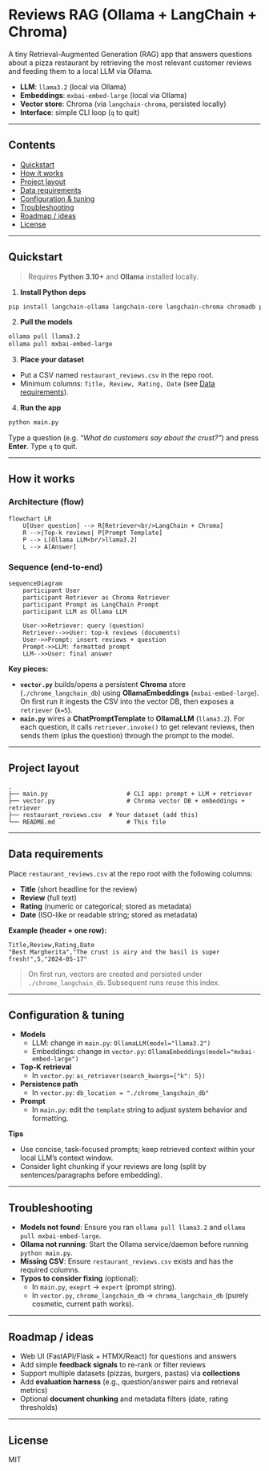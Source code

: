 # Reviews RAG (Ollama + LangChain + Chroma)

A tiny Retrieval-Augmented Generation (RAG) app that answers questions about a pizza restaurant by retrieving the most relevant customer reviews and feeding them to a local LLM via Ollama.

- **LLM**: `llama3.2` (local via Ollama)
- **Embeddings**: `mxbai-embed-large` (local via Ollama)
- **Vector store**: Chroma (via `langchain-chroma`, persisted locally)
- **Interface**: simple CLI loop (`q` to quit)

---

## Contents

- [Quickstart](#quickstart)
- [How it works](#how-it-works)
- [Project layout](#project-layout)
- [Data requirements](#data-requirements)
- [Configuration & tuning](#configuration--tuning)
- [Troubleshooting](#troubleshooting)
- [Roadmap / ideas](#roadmap--ideas)
- [License](#license)

---

## Quickstart

> Requires **Python 3.10+** and **Ollama** installed locally.

1) **Install Python deps**
```bash
pip install langchain-ollama langchain-core langchain-chroma chromadb pandas
```

2) **Pull the models**
```bash
ollama pull llama3.2
ollama pull mxbai-embed-large
```

3) **Place your dataset**
- Put a CSV named `restaurant_reviews.csv` in the repo root.
- Minimum columns: `Title, Review, Rating, Date` (see [Data requirements](#data-requirements)).

4) **Run the app**
```bash
python main.py
```
Type a question (e.g. *“What do customers say about the crust?”*) and press **Enter**. Type `q` to quit.

---

## How it works

### Architecture (flow)
```mermaid
flowchart LR
    U[User question] --> R[Retriever<br/>LangChain + Chroma]
    R -->|Top-k reviews| P[Prompt Template]
    P --> L[Ollama LLM<br/>llama3.2]
    L --> A[Answer]
```

### Sequence (end-to-end)
```mermaid
sequenceDiagram
    participant User
    participant Retriever as Chroma Retriever
    participant Prompt as LangChain Prompt
    participant LLM as Ollama LLM

    User->>Retriever: query (question)
    Retriever-->>User: top-k reviews (documents)
    User->>Prompt: insert reviews + question
    Prompt->>LLM: formatted prompt
    LLM-->>User: final answer
```

**Key pieces:**
- **`vector.py`** builds/opens a persistent **Chroma** store (`./chrome_langchain_db`) using **OllamaEmbeddings** (`mxbai-embed-large`). On first run it ingests the CSV into the vector DB, then exposes a `retriever` (`k=5`).  
- **`main.py`** wires a **ChatPromptTemplate** to **OllamaLLM** (`llama3.2`). For each question, it calls `retriever.invoke()` to get relevant reviews, then sends them (plus the question) through the prompt to the model.  

---

## Project layout

```
.
├── main.py                      # CLI app: prompt + LLM + retriever
├── vector.py                    # Chroma vector DB + embeddings + retriever
├── restaurant_reviews.csv  # Your dataset (add this)
└── README.md                    # This file
```

---

## Data requirements

Place `restaurant_reviews.csv` at the repo root with the following columns:

- **Title** (short headline for the review)
- **Review** (full text)
- **Rating** (numeric or categorical; stored as metadata)
- **Date** (ISO-like or readable string; stored as metadata)

**Example (header + one row):**
```csv
Title,Review,Rating,Date
"Best Margherita","The crust is airy and the basil is super fresh!",5,"2024-05-17"
```

> On first run, vectors are created and persisted under `./chrome_langchain_db`. Subsequent runs reuse this index.

---

## Configuration & tuning

- **Models**
  - LLM: change in `main.py`: `OllamaLLM(model="llama3.2")`
  - Embeddings: change in `vector.py`: `OllamaEmbeddings(model="mxbai-embed-large")`
- **Top‑K retrieval**
  - In `vector.py`: `as_retriever(search_kwargs={"k": 5})`
- **Persistence path**
  - In `vector.py`: `db_location = "./chrome_langchain_db"`
- **Prompt**
  - In `main.py`: edit the `template` string to adjust system behavior and formatting.

**Tips**
- Use concise, task-focused prompts; keep retrieved context within your local LLM’s context window.
- Consider light chunking if your reviews are long (split by sentences/paragraphs before embedding).

---

## Troubleshooting

- **Models not found**: Ensure you ran `ollama pull llama3.2` and `ollama pull mxbai-embed-large`.
- **Ollama not running**: Start the Ollama service/daemon before running `python main.py`.
- **Missing CSV**: Ensure `restaurant_reviews.csv` exists and has the required columns.
- **Typos to consider fixing** (optional):
  - In `main.py`, `exeprt` → `expert` (prompt string).
  - In `vector.py`, `chrome_langchain_db` → `chroma_langchain_db` (purely cosmetic, current path works).

---

## Roadmap / ideas

- Web UI (FastAPI/Flask + HTMX/React) for questions and answers
- Add simple **feedback signals** to re-rank or filter reviews
- Support multiple datasets (pizzas, burgers, pastas) via **collections**
- Add **evaluation harness** (e.g., question/answer pairs and retrieval metrics)
- Optional **document chunking** and metadata filters (date, rating thresholds)

---

## License

MIT
